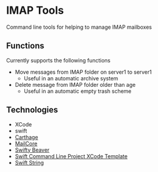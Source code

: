 # IMAP Tools

Command line tools for helping to manage IMAP mailboxes

## Functions

Currently supports the following functions
* Move messages from IMAP folder on server1 to server1
  * Useful in an automatic archive system
* Delete message from IMAP folder older than age
  * Useful in an automatic empty trash scheme

## Technologies
* XCode
* swift
* [Carthage](https://github.com/Carthage/Carthage)
* [MailCore](http://libmailcore.com)
* [Swifty Beaver](https://github.com/SwiftyBeaver/SwiftyBeaver)
* [Swift Command Line Project XCode Template](https://github.com/Zewo/Swift-Command-Line-Application-Template)
* [Swift String](https://github.com/amayne/SwiftString)

